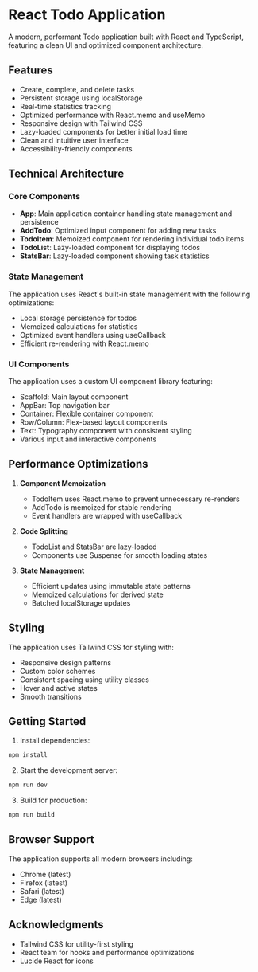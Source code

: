 # React Todo Application

A modern, performant Todo application built with React and TypeScript, featuring a clean UI and optimized component architecture.

## Features

- Create, complete, and delete tasks
- Persistent storage using localStorage
- Real-time statistics tracking
- Optimized performance with React.memo and useMemo
- Responsive design with Tailwind CSS
- Lazy-loaded components for better initial load time
- Clean and intuitive user interface
- Accessibility-friendly components

## Technical Architecture

### Core Components

- **App**: Main application container handling state management and persistence
- **AddTodo**: Optimized input component for adding new tasks
- **TodoItem**: Memoized component for rendering individual todo items
- **TodoList**: Lazy-loaded component for displaying todos
- **StatsBar**: Lazy-loaded component showing task statistics

### State Management

The application uses React's built-in state management with the following optimizations:

- Local storage persistence for todos
- Memoized calculations for statistics
- Optimized event handlers using useCallback
- Efficient re-rendering with React.memo

### UI Components

The application uses a custom UI component library featuring:

- Scaffold: Main layout component
- AppBar: Top navigation bar
- Container: Flexible container component
- Row/Column: Flex-based layout components
- Text: Typography component with consistent styling
- Various input and interactive components


## Performance Optimizations

1. **Component Memoization**
   - TodoItem uses React.memo to prevent unnecessary re-renders
   - AddTodo is memoized for stable rendering
   - Event handlers are wrapped with useCallback

2. **Code Splitting**
   - TodoList and StatsBar are lazy-loaded
   - Components use Suspense for smooth loading states

3. **State Management**
   - Efficient updates using immutable state patterns
   - Memoized calculations for derived state
   - Batched localStorage updates

## Styling

The application uses Tailwind CSS for styling with:

- Responsive design patterns
- Custom color schemes
- Consistent spacing using utility classes
- Hover and active states
- Smooth transitions

## Getting Started

1. Install dependencies:
```bash
npm install
```

2. Start the development server:
```bash
npm run dev
```

3. Build for production:
```bash
npm run build
```

## Browser Support

The application supports all modern browsers including:

- Chrome (latest)
- Firefox (latest)
- Safari (latest)
- Edge (latest)





## Acknowledgments

- Tailwind CSS for utility-first styling
- React team for hooks and performance optimizations
- Lucide React for icons
